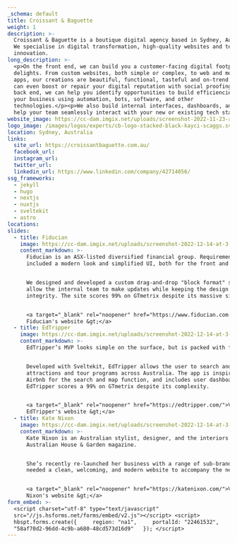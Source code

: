 ```yaml
---
_schema: default
title: Croissant & Baguette
weight: 1
description: >-
  Croissant & Baguette is a boutique digital agency based in Sydney, Australia.
  We specialise in digital transformation, high-quality websites and technical
  innovation.
long_description: >-
  <p>On the front end, we can build you a customer-facing digital footprint that
  delights. From custom websites, both simple or complex, to web and mobile
  apps, our creations are beautiful, functional, tasteful and on-trend.</p><p>We
  can even boost or repair your digital reputation with social proofing. On the
  back end, we can help you identify opportunities to build efficiencies into
  your business using automation, bots, software, and other
  technologies.</p><p>We also build internal interfaces, dashboards, and apps to
  help your team seamlessly interact with your new or existing tech stack.</p>
website_image: https://cc-dam.imgix.net/uploads/screenshot-2022-11-23-at-9-37-1-2.png
logo_image: /images/logos/experts/cb-logo-stacked-black-kayci-scaggs.svg
location: Sydney, Australia
links:
  site_url: https://croissantbaguette.com.au/
  facebook_url:
  instagram_url:
  twitter_url:
  linkedin_url: https://www.linkedin.com/company/42714056/
ssg_frameworks:
  - jekyll
  - hugo
  - nextjs
  - nuxtjs
  - sveltekit
  - astro
locations: 
slides:
  - title: Fiducian
    image: https://cc-dam.imgix.net/uploads/screenshot-2022-12-14-at-3-21-44-pm.png
    content_markdown: >-
      Fiducian is an ASX-listed diversified financial group. Requirements
      included a modern look and simplified UI, both for the front and back end.


      We designed and developed a custom drag-and-drop "block format" site to
      allow the internal team to make updates while keeping the design
      integrity. The site scores 99% on GTmetrix despite its massive size.


      <a target="_blank" rel="noopener" href="https://www.fiducian.com.au/">View
      Fiducian's website &gt;</a>
  - title: EdTripper
    image: https://cc-dam.imgix.net/uploads/screenshot-2022-12-14-at-3-23-40-pm.png
    content_markdown: >-
      EdTripper’s MVP looks simple on the surface, but is packed with features.


      Developed with Sveltekit, EdTripper allows the user to search and book
      attractions and tour programs across Australia. The app is inspired by
      Airbnb for the search and map function, and includes user dashboards.
      EdTripper scores a 99% on GTmetrix despite its complexity.


      <a target="_blank" rel="noopener" href="https://edtripper.com/">View
      EdTripper's website &gt;</a>
  - title: Kate Nixon
    image: https://cc-dam.imgix.net/uploads/screenshot-2022-12-14-at-3-23-56-pm.png
    content_markdown: >-
      Kate Nixon is an Australian stylist, designer, and the interiors editor of
      Australian House & Garden magazine.


      She’s recently re-launched her business with a range of sub-brands and
      needed a clean, welcoming, and modern website to accompany the new launch.


      <a target="_blank" rel="noopener" href="https://katenixon.com/">View Kate
      Nixon's website &gt;</a>
form_embed: >-
  <script charset="utf-8" type="text/javascript"
  src="//js.hsforms.net/forms/embed/v2.js"></script> <script>  
  hbspt.forms.create({     region: "na1",     portalId: "22461532",     formId:
  "58af70d2-96dd-4c9b-a680-48cd573d16d9"   }); </script>
---
```

